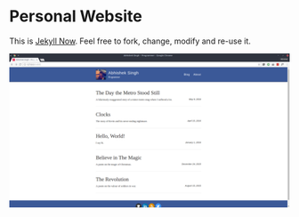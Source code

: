# Personal Website

This is [Jekyll Now](https://github.com/barryclark/jekyll-now).
Feel free to fork, change, modify and re-use it.

![Blog](/images/screenshot.png)